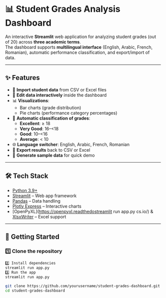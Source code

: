 # 📊 Student Grades Analysis Dashboard

An interactive **Streamlit** web application for analyzing student grades (out of 20) across **three academic terms**.  
The dashboard supports **multilingual interface** (English, Arabic, French, Romanian), automatic performance classification, and export/import of data.

---

## ✨ Features

- 📂 **Import student data** from CSV or Excel files  
- 📝 **Edit data interactively** inside the dashboard  
- 📊 **Visualizations**:  
  - Bar charts (grade distribution)  
  - Pie charts (performance category percentages)  
- 🧮 **Automatic classification of grades**:
  - **Excellent**: ≥ 18  
  - **Very Good**: 16–<18  
  - **Good**: 10–<16  
  - **Average**: < 10  
- 🌐 **Language switcher**: English, Arabic, French, Romanian  
- 💾 **Export results** back to CSV or Excel  
- 🎲 **Generate sample data** for quick demo  

---

## 🛠️ Tech Stack

- [Python 3.9+](https://www.python.org/)  
- [Streamlit](https://streamlit.io/) – Web app framework  
- [Pandas](https://pandas.pydata.org/) – Data handling  
- [Plotly Express](https://plotly.com/python/plotly-express/) – Interactive charts  
- [OpenPyXL](https://openpyxl.readthedostreamlit run app.py
cs.io/) & [XlsxWriter](https://xlsxwriter.readthedocs.io/) – Excel support  

---

## 🚀 Getting Started

### 1️⃣ Clone the repository
```bash
2️⃣ Install dependencies
streamlit run app.py
3️⃣ Run the app
streamlit run app.py

git clone https://github.com/yourusername/student-grades-dashboard.git
cd student-grades-dashboard
